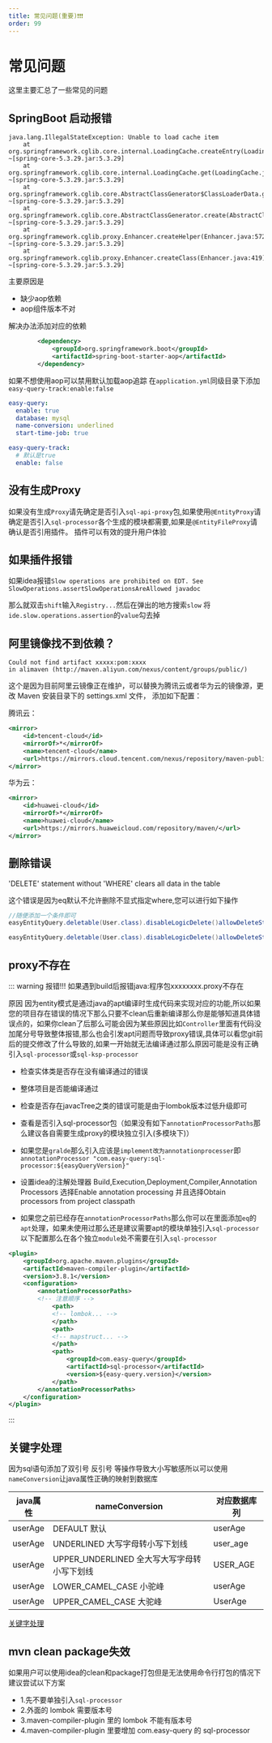 ```yaml
---
title: 常见问题(重要)❗️❗️❗️
order: 99
---
```



# 常见问题
这里主要汇总了一些常见的问题
## SpringBoot 启动报错
```log
java.lang.IllegalStateException: Unable to load cache item
	at org.springframework.cglib.core.internal.LoadingCache.createEntry(LoadingCache.java:79) ~[spring-core-5.3.29.jar:5.3.29]
	at org.springframework.cglib.core.internal.LoadingCache.get(LoadingCache.java:34) ~[spring-core-5.3.29.jar:5.3.29]
	at org.springframework.cglib.core.AbstractClassGenerator$ClassLoaderData.get(AbstractClassGenerator.java:134) ~[spring-core-5.3.29.jar:5.3.29]
	at org.springframework.cglib.core.AbstractClassGenerator.create(AbstractClassGenerator.java:319) ~[spring-core-5.3.29.jar:5.3.29]
	at org.springframework.cglib.proxy.Enhancer.createHelper(Enhancer.java:572) ~[spring-core-5.3.29.jar:5.3.29]
	at org.springframework.cglib.proxy.Enhancer.createClass(Enhancer.java:419) ~[spring-core-5.3.29.jar:5.3.29]
```
主要原因是
- 缺少aop依赖
- aop组件版本不对

解决办法添加对应的依赖

```xml
		<dependency>
			<groupId>org.springframework.boot</groupId>
			<artifactId>spring-boot-starter-aop</artifactId>
		</dependency>
```
如果不想使用aop可以禁用默认加载aop追踪 在`application.yml`同级目录下添加`easy-query-track:enable:false`
```yml
easy-query:
  enable: true
  database: mysql
  name-conversion: underlined
  start-time-job: true

easy-query-track:
  # 默认是true
  enable: false
```

## 没有生成Proxy
如果没有生成`Proxy`请先确定是否引入`sql-api-proxy`包,如果使用`@EntityProxy`请确定是否引入`sql-processor`各个生成的模块都需要,如果是`@EntityFileProxy`请确认是否引用插件。
插件可以有效的提升用户体验



## 如果插件报错
如果idea报错`Slow operations are prohibited on EDT. See SlowOperations.assertSlowOperationsAreAllowed javadoc`

那么就双击`shift`输入`Registry...`然后在弹出的地方搜索`slow` 将`ide.slow.operations.assertion`的`value`勾去掉

## 阿里镜像找不到依赖？

```text
Could not find artifact xxxxx:pom:xxxx
in alimaven (http://maven.aliyun.com/nexus/content/groups/public/)
```

这个是因为目前阿里云镜像正在维护，可以替换为腾讯云或者华为云的镜像源，更改 Maven 安装目录下的 settings.xml 文件， 添加如下配置：

腾讯云：

```xml
<mirror>
    <id>tencent-cloud</id>
    <mirrorOf>*</mirrorOf>
    <name>tencent-cloud</name>
    <url>https://mirrors.cloud.tencent.com/nexus/repository/maven-public/</url>
</mirror>
```

华为云：

```xml
<mirror>
    <id>huawei-cloud</id>
    <mirrorOf>*</mirrorOf>
    <name>huawei-cloud</name>
    <url>https://mirrors.huaweicloud.com/repository/maven/</url>
</mirror>
```

## 删除错误
'DELETE' statement without 'WHERE' clears all data in the table

这个错误是因为eq默认不允许删除不显式指定where,您可以进行如下操作
```java
//随便添加一个条件即可
easyEntityQuery.deletable(User.class).disableLogicDelete()allowDeleteStatement(true).where(u->u.id().isNotNull()).executeRows();

easyEntityQuery.deletable(User.class).disableLogicDelete()allowDeleteStatement(true).where(u->u.expression().sql("1=1")).executeRows();
```

## proxy不存在


::: warning 报错!!!
如果遇到build后报错java:程序包xxxxxxxx.proxy不存在

原因 因为entity模式是通过java的apt编译时生成代码来实现对应的功能,所以如果您的项目存在错误的情况下那么只要不clean后重新编译那么你是能够知道具体错误点的，如果你clean了后那么可能会因为某些原因比如`Controller`里面有代码没加尾分号导致整体报错,那么也会引发apt问题而导致proxy错误,具体可以看您git前后的提交修改了什么导致的,如果一开始就无法编译通过那么原因可能是没有正确引入`sql-processor`或`sql-ksp-processor`

- 检查实体类是否存在没有编译通过的错误
- 整体项目是否能编译通过
- 检查是否存在javacTree之类的错误可能是由于lombok版本过低升级即可
- 查看是否引入sql-processor包（如果没有如下`annotationProcessorPaths`那么建议各自需要生成proxy的模块独立引入(多模块下)）
- 如果您是`gralde`那么引入应该是`implement改为annotationprocesser`即`annotationProcessor "com.easy-query:sql-processor:${easyQueryVersion}"`
- 设置idea的注解处理器 Build,Execution,Deployment,Compiler,Annotation Processors 选择Enable annotation processing 并且选择Obtain processors from project classpath

- 如果您之前已经存在`annotationProcessorPaths`那么你可以在里面添加`eq`的`apt`处理，如果未使用过那么还是建议需要apt的模块单独引入`sql-processor`
以下配置那么在各个独立`module`处不需要在引入`sql-processor`
```xml
<plugin>
    <groupId>org.apache.maven.plugins</groupId>
    <artifactId>maven-compiler-plugin</artifactId>
    <version>3.8.1</version>
    <configuration>
        <annotationProcessorPaths>
        <!-- 注意顺序 -->
            <path>
            <!-- lombok... -->
            </path>
            <path>
            <!-- mapstruct... -->
            </path>
            <path>
                <groupId>com.easy-query</groupId>
                <artifactId>sql-processor</artifactId>
                <version>${easy-query.version}</version>
            </path>
        </annotationProcessorPaths>
    </configuration>
</plugin>
```
:::

## 关键字处理
因为sql语句添加了双引号 反引号 等操作导致大小写敏感所以可以使用`nameConversion`让java属性正确的映射到数据库


java属性  | nameConversion   | 对应数据库列  
---  | ---  | --- 
userAge  | DEFAULT 默认 | userAge
userAge  | UNDERLINED 大写字母转小写下划线| user_age
userAge  | UPPER_UNDERLINED 全大写大写字母转小写下划线| USER_AGE
userAge  | LOWER_CAMEL_CASE 小驼峰| userAge
userAge  | UPPER_CAMEL_CASE 大驼峰| UserAge

[关键字处理](/easy-query-doc/framework/key-word)

## mvn clean package失效
如果用户可以使用idea的clean和package打包但是无法使用命令行打包的情况下建议尝试以下方案
- 1.先不要单独引入`sql-processor`
- 2.外面的 lombok 需要版本号
- 3.maven-compiler-plugin 里的 lombok 不能有版本号
- 4.maven-compiler-plugin 里要增加 com.easy-query 的 sql-processor